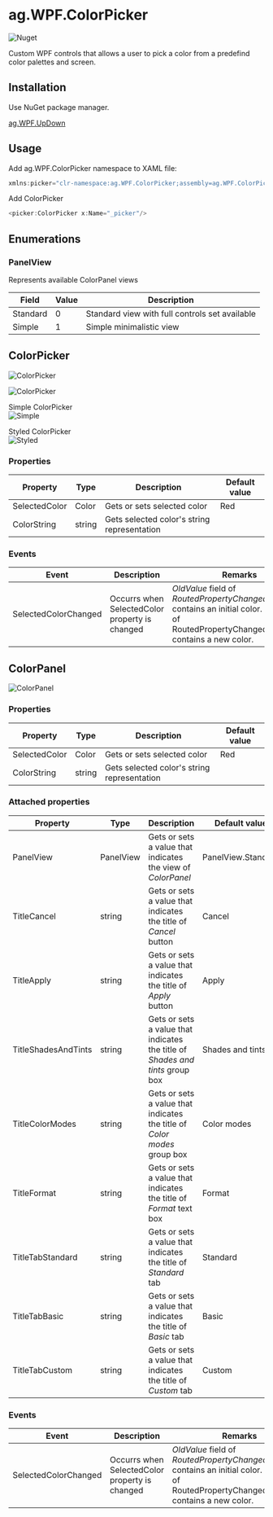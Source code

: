 
# ag.WPF.ColorPicker

![Nuget](https://img.shields.io/nuget/v/ag.WPF.ColorPicker)

Custom WPF controls that allows a user to pick a color from a predefind color palettes and screen.

## Installation

Use NuGet package manager.

[ag.WPF.UpDown](https://www.nuget.org/packages/ag.WPF.ColorPicker/)

## Usage

Add ag.WPF.ColorPicker namespace to XAML file:

```csharp
xmlns:picker="clr-namespace:ag.WPF.ColorPicker;assembly=ag.WPF.ColorPicker"
```

Add ColorPicker

```csharp
<picker:ColorPicker x:Name="_picker"/>
```

## Enumerations

### PanelView

Represents available ColorPanel views

Field|Value|Description
------|-----|-----------
Standard|0|Standard view with full controls set available
Simple|1|Simple minimalistic view

## ColorPicker

![ColorPicker](https://am3pap005files.storage.live.com/y4mf2W_o2lI8j-Zx_nIXBGRYCzXsAp2Bj9escVmQyCFQOAKcDImrHR0in63IXhZaMeuQnDBdBFt5d3r5zJHpxSjAlNAhRmKcFCSTJWfPljYGZni80fud7F62V7PfRYLnm92CaZsSpsNEpqopXGwTId2DkpFfd7yFPn1hs5ACo-iCCZfnOwtKeTXUh_t07aIIhLF?width=220&height=32&cropmode=none "ColorPicker")</br>

![ColorPicker](https://am3pap005files.storage.live.com/y4m0Tb-wnFOxqyQ2oENXhcpyB9t2NHbypbhiLDalMePEEIJ-B4lIhkJFwnby_IvMspeG-tOxr9nAdYL2rWof5jVCXIjgxsqSZac44NMMV8lSDYPUfLtiEuFRRZVRL9FAO4tYOi1690XCc3cI0xiiJscNDn6eqNla7OeliXrP1pBQzNVDGTjVmqAiKSvgU1W0LVM?width=503&height=606&cropmode=none "ColorPicker")</br>

Simple ColorPicker</br>
![Simple](https://am3pap005files.storage.live.com/y4m_XgfKX4jiWxAc8FAypyq5RGSJRzZDwavGH1NrgahSuo-hyI1caDxna60MhUGCYpV6Ja88BcKzGk9uTsMI2ArQbfsyHncvK5cavCbhtEl-ujYafGUbVQeVtogc12jRb5ejgqkAqqKxesNc1h4FE3ToKn-dZLtDpy2S-pbdjJGSFrP-0WBKpjNXQY3-I8LgdCl?width=503&height=334&cropmode=none)</br>

Styled ColorPicker</br>
![Styled](https://am3pap005files.storage.live.com/y4mroTj9anmehNNgT1WeuYbcJvrSs-D6I4FMuKCwJVfRb6spyNbrayJzvCxFLzhK1wOz2gDFFXPKVAIm_OXSm178tg3t9qPRBvdEvGK-zfBz24JfJ7M67QBt1k2n8Bj_58OI_WXb7DNTPCNVCiuwKARAWQ-D6il32PCPv77WVjLBC7rnVI1PE2SrpCjQtmRWOmn?width=506&height=611&cropmode=none)

### Properties

Property | Type | Description | Default value
--- | --- | --- | ---
SelectedColor | Color | Gets or sets selected color | Red
ColorString | string | Gets selected color's string representation |

### Events

Event | Description | Remarks
--- | --- | ---
SelectedColorChanged | Occurrs when SelectedColor property is changed | *OldValue* field of *RoutedPropertyChangedEventArgs* contains an initial color. *NewValue* of RoutedPropertyChangedEventArgs contains a new color.

## ColorPanel

![ColorPanel](https://am3pap005files.storage.live.com/y4mL4QjQXZZsx60HQEnqI1zEgi9kgme0g-wsvcwbKPiARc5RPa94S7SJfbi4ThKEttRIKeVOnvtTi8mtbIrikTW34OGXo9olfBJIrpGBsGdGARB5TX6oiGW3gafzf0ndTmT6sIjTVne1LIuxbCBiF0td0FOoRSnqChKVA6Kw0ORNZxF0GjhdqCYMDAkYMmaNQlA?width=546&height=545&cropmode=none "ColorPanel")

### Properties

Property | Type | Description | Default value
--- | --- | --- | ---
SelectedColor | Color | Gets or sets selected color | Red
ColorString | string | Gets selected color's string representation |

### Attached properties

Property | Type | Description | Default value
--- | --- | --- | ---
PanelView | PanelView | Gets or sets a value that indicates the view of *ColorPanel* | PanelView.Standard
TitleCancel | string | Gets or sets a value that indicates the title of *Cancel* button | Cancel
TitleApply | string | Gets or sets a value that indicates the title of *Apply* button | Apply
TitleShadesAndTints | string | Gets or sets a value that indicates the title of *Shades and tints* group box | Shades and tints
TitleColorModes | string | Gets or sets a value that indicates the title of *Color modes* group box | Color modes
TitleFormat | string | Gets or sets a value that indicates the title of *Format* text box | Format
TitleTabStandard | string | Gets or sets a value that indicates the title of *Standard* tab | Standard
TitleTabBasic | string | Gets or sets a value that indicates the title of *Basic* tab | Basic
TitleTabCustom | string | Gets or sets a value that indicates the title of *Custom* tab | Custom

### Events

Event | Description | Remarks
--- | --- | ---
SelectedColorChanged | Occurrs when SelectedColor property is changed |  *OldValue* field of *RoutedPropertyChangedEventArgs* contains an initial color. *NewValue* of RoutedPropertyChangedEventArgs contains a new color.
